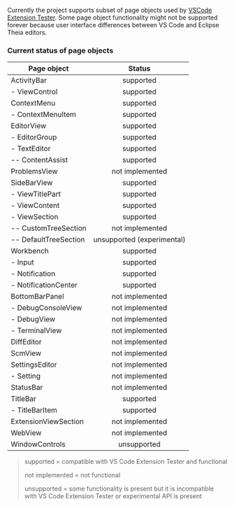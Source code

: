 Currently the project supports subset of page objects used by [VSCode Extension Tester](https://github.com/redhat-developer/vscode-extension-tester).
Some page object functionality might not be supported forever because user interface differences between VS Code
and Eclipse Theia editors.

### Current status of page objects

| Page object              |           Status           |
|--------------------------|:--------------------------:|
| ActivityBar              |          supported         |
|  - ViewControl           |          supported         |
| ContextMenu              |          supported         |
|  - ContextMenuItem       |          supported         |
| EditorView               |          supported         |
|  - EditorGroup           |          supported         |
|  - TextEditor            |          supported         |
|    -- ContentAssist      |          supported         |
| ProblemsView             |       not implemented      |
| SideBarView              |          supported         |
|  - ViewTitlePart         |          supported         |
|  - ViewContent           |          supported         |
|  - ViewSection           |          supported         |
|    -- CustomTreeSection  |       not implemented      |
|    -- DefaultTreeSection | unsupported (experimental) |
| Workbench                |          supported         |
|  - Input                 |          supported         |
|  - Notification          |          supported         |
|  - NotificationCenter    |          supported         |
| BottomBarPanel           |       not implemented      |
|  - DebugConsoleView      |       not implemented      |
|  - DebugView             |       not implemented      |
|  - TerminalView          |       not implemented      |
| DiffEditor               |       not implemented      |
| ScmView                  |       not implemented      |
| SettingsEditor           |       not implemented      |
|  - Setting               |       not implemented      |
| StatusBar                |       not implemented      |
| TitleBar                 |          supported         |
|  - TitleBarItem          |          supported         |
| ExtensionViewSection     |       not implemented      |
| WebView                  |       not implemented      |
| WindowControls           |         unsupported        |

> supported = compatible with VS Code Extension Tester and functional
>
> not implemented = not functional 
>
> unsupported = some functionality is present but it is incompatible with VS Code Extension Tester or experimental API is present
